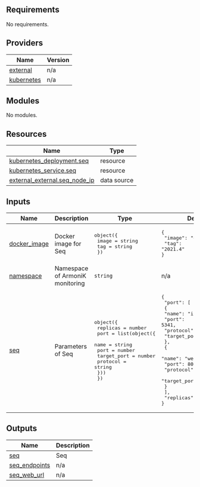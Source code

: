 <!-- BEGIN_TF_DOCS -->
## Requirements

No requirements.

## Providers

| Name | Version |
|------|---------|
| <a name="provider_external"></a> [external](#provider\_external) | n/a |
| <a name="provider_kubernetes"></a> [kubernetes](#provider\_kubernetes) | n/a |

## Modules

No modules.

## Resources

| Name | Type |
|------|------|
| [kubernetes_deployment.seq](https://registry.terraform.io/providers/hashicorp/kubernetes/latest/docs/resources/deployment) | resource |
| [kubernetes_service.seq](https://registry.terraform.io/providers/hashicorp/kubernetes/latest/docs/resources/service) | resource |
| [external_external.seq_node_ip](https://registry.terraform.io/providers/hashicorp/external/latest/docs/data-sources/external) | data source |

## Inputs

| Name | Description | Type | Default | Required |
|------|-------------|------|---------|:--------:|
| <a name="input_docker_image"></a> [docker\_image](#input\_docker\_image) | Docker image for Seq | <pre>object({<br>    image = string<br>    tag   = string<br>  })</pre> | <pre>{<br>  "image": "datalust/seq",<br>  "tag": "2021.4"<br>}</pre> | no |
| <a name="input_namespace"></a> [namespace](#input\_namespace) | Namespace of ArmoniK monitoring | `string` | n/a | yes |
| <a name="input_seq"></a> [seq](#input\_seq) | Parameters of Seq | <pre>object({<br>    replicas = number<br>    port     = list(object({<br>      name        = string<br>      port        = number<br>      target_port = number<br>      protocol    = string<br>    }))<br>  })</pre> | <pre>{<br>  "port": [<br>    {<br>      "name": "ingestion",<br>      "port": 5341,<br>      "protocol": "TCP",<br>      "target_port": 5341<br>    },<br>    {<br>      "name": "web",<br>      "port": 8080,<br>      "protocol": "TCP",<br>      "target_port": 80<br>    }<br>  ],<br>  "replicas": 1<br>}</pre> | no |

## Outputs

| Name | Description |
|------|-------------|
| <a name="output_seq"></a> [seq](#output\_seq) | Seq |
| <a name="output_seq_endpoints"></a> [seq\_endpoints](#output\_seq\_endpoints) | n/a |
| <a name="output_seq_web_url"></a> [seq\_web\_url](#output\_seq\_web\_url) | n/a |
<!-- END_TF_DOCS -->